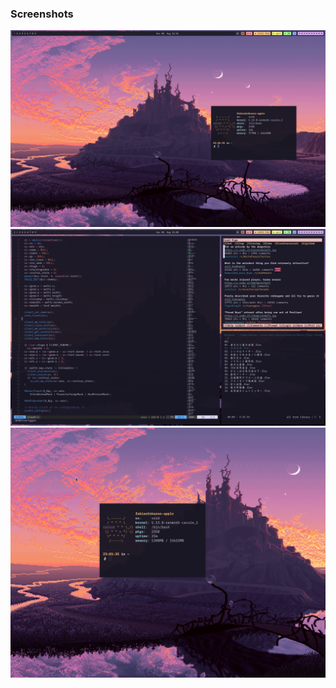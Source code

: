 ### Screenshots

![](screenshots/screen0.png)
![](screenshots/screen1.png)
![](https://raw.githubusercontent.com/faenrir/dots/main/screenshots/screen3.gif)
